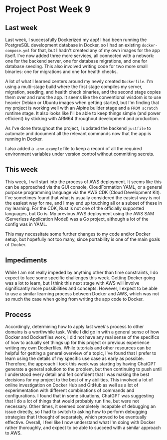 # Project Post Week 9

## Last week

Last week, I successfully Dockerized my app! I had been running the PostgreSQL development database in Docker, so I had an existing `docker-compose.yml` for that, but I hadn't created any of my own images for the app itself. I've now added three more services, all connected with a network: one for the backend server, one for database migrations, and one for database seeding. This also involved writing code for two more small binaries: one for migrations and one for health checks.

A lot of what I learned centers around my newly created `Dockerfile`. I'm using a multi-stage build where the first stage compiles my server, migration, seeding, and health check binaries, and the second stage copies them over and runs the app. It seems like the conventional wisdom is to use heavier Debian or Ubuntu images when getting started, but I'm finding that my project is working well with an Alpine builder stage and a `FROM scratch` runtime stage. It also looks like I'll be able to keep things simple (and power efficient) by sticking with ARM64 throughout development and production.

As I've done throughout the project, I updated the backend `justfile` to automate and document all the relevant commands now that the app is running in Docker.

I also added a `.env.example` file to keep a record of all the required environment variables under version control without committing secrets.

## This week

This week, I will start into the process of AWS deployment. It seems like this can be approached via the GUI console, CloudFormation YAML, or a general purpose programming language via the AWS CDK (Cloud Development Kit). I've sometimes found that what is usually considered the easiest way is not the easiest way for me, and I may end up touching all or a subset of these in my learning. For the CDK, Rust is not one of the officially supported languages, but Go is. My previous AWS deployment using the AWS SAM (Serverless Application Model) was a Go project, although a lot of the config was in YAML.

This may necessitate some further changes to my code and/or Docker setup, but hopefully not too many, since portability is one of the main goals of Docker.

## Impediments

While I am not really impeded by anything other than time constraints, I do expect to face some specific challenges this week. Getting Docker going was a lot to learn, but I think this next stage with AWS will involve significantly more possibilities and concepts. However, I expect to be able to use a similar learning process between Docker and AWS, which was not so much the case when going from writing the app code to Docker.

## Process

Accordingly, determining how to apply last week's process to other domains is a worthwhile task. While I did go in with a general sense of how Docker and Dockerfiles work, I did not have any real sense of the specifics of how to actually set things up for this project or previous experience writing my own Dockerfiles. While tutorials and other resources can be helpful for getting a general overview of a topic, I've found that I prefer to learn using the details of my specific use case as early as possible. Therefore, the approach I took this week was starting by having ChatGPT generate a general solution to the problem, but then continuing to push until I understood every detail and felt confident that I was making the best decisions for my project to the best of my abilities. This involved a lot of online investigation on Docker Hub and GitHub as well as a lot of experimentation with different combinations of commands and configurations. I found that in some situations, ChatGPT was suggesting that I do a lot of things that would probably run fine, but were not necessary. Other times, it seemed completely incapable of debugging an issue directly, so I had to switch to asking how to perform debugging strategies that I thought of separately, which proved to be eventually effective. Overall, I feel like I now understand what I'm doing with Docker rather thoroughly, and expect to be able to succeed with a similar approach to AWS.
